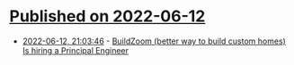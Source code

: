 # [Published on 2022-06-12](index.md)

* [2022-06-12, 21:03:46](https://news.ycombinator.com/item?id=31718240) - [BuildZoom (better way to build custom homes) Is hiring a Principal Engineer](https://jobs.lever.co/buildzoom)
